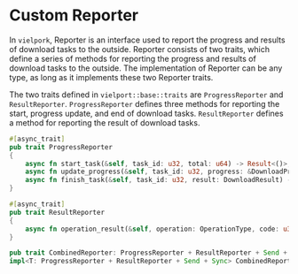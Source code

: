 # Custom Reporter

In `vielpork`, Reporter is an interface used to report the progress and results of download tasks to the outside. Reporter consists of two traits, which define a series of methods for reporting the progress and results of download tasks to the outside. The implementation of Reporter can be any type, as long as it implements these two Reporter traits.

The two traits defined in `vielport::base::traits` are `ProgressReporter` and `ResultReporter`. `ProgressReporter` defines three methods for reporting the start, progress update, and end of download tasks. `ResultReporter` defines a method for reporting the result of download tasks.

```rust
#[async_trait]
pub trait ProgressReporter
{
    async fn start_task(&self, task_id: u32, total: u64) -> Result<()>;
    async fn update_progress(&self, task_id: u32, progress: &DownloadProgress) -> Result<()>;
    async fn finish_task(&self, task_id: u32, result: DownloadResult) -> Result<()>;
}

#[async_trait]
pub trait ResultReporter
{
    async fn operation_result(&self, operation: OperationType, code: u32, message: String) -> Result<()>;
}

pub trait CombinedReporter: ProgressReporter + ResultReporter + Send + Sync {}
impl<T: ProgressReporter + ResultReporter + Send + Sync> CombinedReporter for T {}

```
